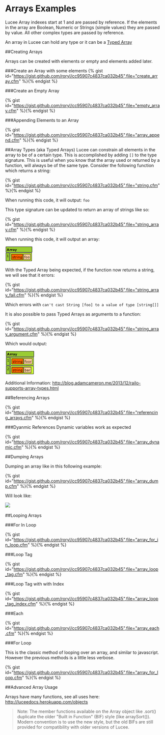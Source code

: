 # Arrays Examples

Lucee Array indexes start at 1 and are passed by reference. If the elements in the array are Boolean, Numeric or Strings (simple values) they are passed by value. All other complex types are passed by reference. 

An array in Lucee can hold any type or it can be a [Typed Array](https://rorylaitila.gitbooks.io/lucee/content/arrays.html#array-types-aka-typed-arrays)

##Creating Arrays

Arrays can be created with elements or empty and elements added later.

###Create an Array with some elements
{% gist id="https://gist.github.com/roryl/cc95907c4837ca032b45",file="create_array.cfm" %}{% endgist %}

###Create an Empty Array

{% gist id="https://gist.github.com/roryl/cc95907c4837ca032b45",file="empty_array.cfm" %}{% endgist %}

###Appending Elements to an Array

{% gist id="https://gist.github.com/roryl/cc95907c4837ca032b45",file="array_append.cfm" %}{% endgist %}

##Array Types (aka Typed Arrays)
Lucee can constrain all elements in the array to be of a certain type. This is accomplished by adding `[]` to the type signature. This is useful when you know that the array used or returned by a function, will always be of the same type. Consider the following function which returns a string:

{% gist id="https://gist.github.com/roryl/cc95907c4837ca032b45",file="string.cfm" %}{% endgist %}

When running this code, it will output: `foo`

This type signature can be updated to return an array of strings like so:

{% gist id="https://gist.github.com/roryl/cc95907c4837ca032b45",file="string_array.cfm" %}{% endgist %}

When running this code, it will output an array:

![](array_type.png)

With the Typed Array being expected, if the function now returns a string, we will see that it errors:

{% gist id="https://gist.github.com/roryl/cc95907c4837ca032b45",file="string_array_fail.cfm" %}{% endgist %}

Which errors with `can't cast String [foo] to a value of type [string[]]`

It is also possible to pass Typed Arrays as arguments to a function:

{% gist id="https://gist.github.com/roryl/cc95907c4837ca032b45",file="string_array_argument.cfm" %}{% endgist %}

Which would output:

![](string_array_argument2.png)

Additional Information: http://blog.adamcameron.me/2013/12/railo-supports-array-types.html

##Referencing Arrays

{% gist id="https://gist.github.com/roryl/cc95907c4837ca032b45",file="referencing_arrays.cfm" %}{% endgist %}

###Dyanmic References
Dynamic variables work as expected

{% gist id="https://gist.github.com/roryl/cc95907c4837ca032b45",file="array_dynamic.cfm" %}{% endgist %}

##Dumping Arrays

Dumping an array like in this following example:

{% gist id="https://gist.github.com/roryl/cc95907c4837ca032b45",file="array_dump.cfm" %}{% endgist %}

Will look like: 

![](array_dump.png)


##Looping Arrays

###For In Loop

{% gist id="https://gist.github.com/roryl/cc95907c4837ca032b45",file="array_for_in_loop.cfm" %}{% endgist %}

###Loop Tag

{% gist id="https://gist.github.com/roryl/cc95907c4837ca032b45",file="array_loop_tag.cfm" %}{% endgist %}

###Loop Tag with with Index

{% gist id="https://gist.github.com/roryl/cc95907c4837ca032b45",file="array_loop_tag_index.cfm" %}{% endgist %}

###Each

{% gist id="https://gist.github.com/roryl/cc95907c4837ca032b45",file="array_each.cfm" %}{% endgist %}

###For Loop

This is the classic method of looping over an array, and similar to javascript. However the previous methods is a little less verbose.

{% gist id="https://gist.github.com/roryl/cc95907c4837ca032b45",file="array_for_loop.cfm" %}{% endgist %}

##Advanced Array Usage

Arrays have many functions, see all uses here: http://luceedocs.herokuapp.com/objects

>Note: The member functions available on the Array object like .sort() duplicate the older "Built in Function" (BIF) style (like arraySort()). Modern convention is to use the new style, but the old BIFs are still provided for compatibility with older versions of Lucee.

